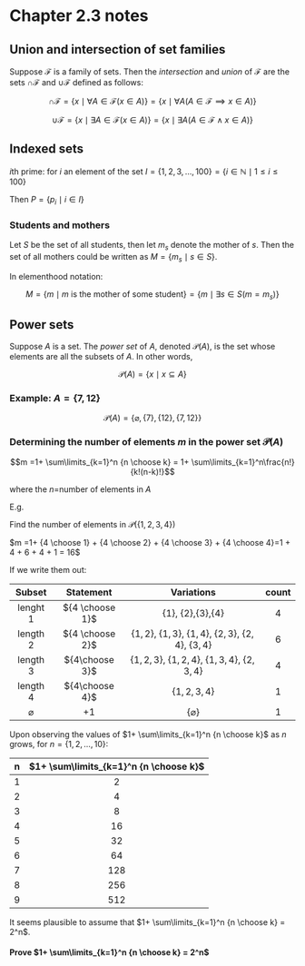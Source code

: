 # Chapter 2.3 notes

## Union and intersection of set families

Suppose $\mathcal{F}$ is a family of sets. Then the _intersection_ and _union_ of $\mathcal{F}$ are the sets $\cap \mathcal{F}$ and $\cup \mathcal{F}$ defined as follows:

$$\cap \mathcal{F} = \Big\{x \mid \forall A \in \mathcal{F}(x \in A)\Big\} = \Big\{x \mid \forall A(A \in \mathcal{F} \implies x \in A)\Big\}$$

$$\cup \mathcal{F} = \Big\{x \mid \exists A \in \mathcal{F}(x \in A)\Big\} = \Big\{x \mid \exists A(A \in \mathcal{F} \land x \in A)\Big\}$$

## Indexed sets

$i$th prime: for $i$ an element of the set $I=\{1,2,3,\ldots,100\}=\{i \in \mathbb{N} \mid 1 \leq i \leq 100\}$

Then $P=\{p_i \mid i \in I\}$

### Students and mothers

Let $S$ be the set of all students, then let $m_s$ denote the mother of $s$. Then the set of all mothers could be written as $M=\{m_s \mid s \in S \}$.

In elementhood notation:

$$M = \{m \mid m \text{ is the mother of some student} \}=\{m \mid \exists s\in S(m = m_s)\}$$

## Power sets

Suppose $A$ is a set. The _power set_ of $A$, denoted $\mathscr{P}(A)$, is the set whose elements are all the subsets of $A$. In other words,

$$\mathscr{P}(A)=\{x \mid x \subseteq A\}$$

### Example: $A = \{7, 12\}$

$$\mathscr{P}(A) = \{\varnothing, \{7\}, \{12\}, \{7, 12\}\}$$

### Determining the number of elements $m$ in the power set $\mathscr{P}(A)$

$$m =1+ \sum\limits_{k=1}^n {n \choose k} = 1+ \sum\limits_{k=1}^n\frac{n!}{k!(n-k)!}$$

where the $n=$number of elements in $A$

E.g.

Find the number of elements in $\mathscr{P}(\{1,2,3,4\})$

$m =1+  {4 \choose 1} +  {4 \choose 2} + {4 \choose 3} + {4 \choose 4}=1 + 4 + 6 + 4 + 1 = 16$

If we write them out:

|    Subset     |    Statement    |                            Variations                            | count |
| :-----------: | :-------------: | :--------------------------------------------------------------: | :---: |
|   lenght 1    | ${4 \choose 1}$ |                 $\{1\}$, $\{2\}$,$\{3\}$,$\{4\}$                 |   4   |
|   length 2    | ${4 \choose 2}$ | $\{1,2\}$, $\{1,3\}$, $\{1,4\}$, $\{2,3\}$, $\{2,4\}$, $\{3,4\}$ |   6   |
|   length 3    | ${4\choose 3}$  |        $\{1,2,3\}$, $\{1,2,4\}$, $\{1,3,4\}$, $\{2,3,4\}$        |   4   |
|   length 4    | ${4\choose 4}$  |                          $\{1,2,3,4\}$                           |   1   |
| $\varnothing$ |       +1        |                        $\{\varnothing\}$                         |   1   |

Upon observing the values of $1+ \sum\limits_{k=1}^n {n \choose k}$ as $n$ grows, for $n=\{1,2,\ldots,10\}$:

|  n  | $1+ \sum\limits_{k=1}^n {n \choose k}$ |
| :-: | :------------------------------------: |
|  1  |                   2                    |
|  2  |                   4                    |
|  3  |                   8                    |
|  4  |                   16                   |
|  5  |                   32                   |
|  6  |                   64                   |
|  7  |                  128                   |
|  8  |                  256                   |
|  9  |                  512                   |

It seems plausible to assume that $1+ \sum\limits_{k=1}^n {n \choose k} = 2^n$.

#### Prove $1+ \sum\limits_{k=1}^n {n \choose k} = 2^n$

